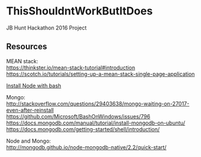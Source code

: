 # ThisShouldntWorkButItDoes
JB Hunt Hackathon 2016 Project

## Resources
MEAN stack:  
https://thinkster.io/mean-stack-tutorial#introduction   
https://scotch.io/tutorials/setting-up-a-mean-stack-single-page-application   


[Install Node with bash](https://nodejs.org/en/download/package-manager/#debian-and-ubuntu-based-linux-distributions)

Mongo:  
http://stackoverflow.com/questions/29403638/mongo-waiting-on-27017-even-after-reinstall  
https://github.com/Microsoft/BashOnWindows/issues/796  
https://docs.mongodb.com/manual/tutorial/install-mongodb-on-ubuntu/  
https://docs.mongodb.com/getting-started/shell/introduction/  

Node and Mongo:  
http://mongodb.github.io/node-mongodb-native/2.2/quick-start/  